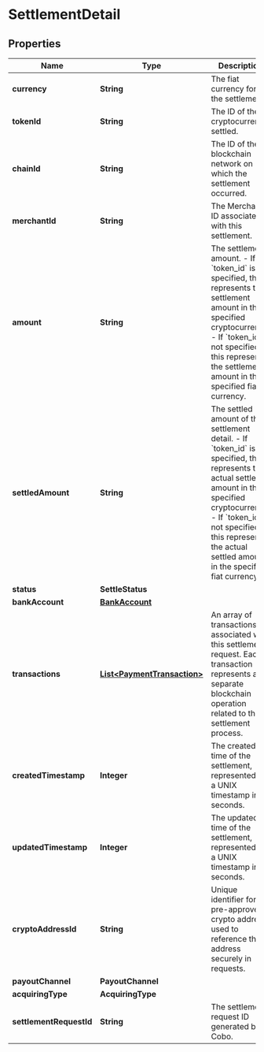 

# SettlementDetail


## Properties

| Name | Type | Description | Notes |
|------------ | ------------- | ------------- | -------------|
|**currency** | **String** | The fiat currency for the settlement. |  [optional] |
|**tokenId** | **String** | The ID of the cryptocurrency settled. |  [optional] |
|**chainId** | **String** | The ID of the blockchain network on which the settlement occurred. |  [optional] |
|**merchantId** | **String** | The Merchant ID associated with this settlement. |  [optional] |
|**amount** | **String** | The settlement amount.  - If &#x60;token_id&#x60; is specified, this represents the settlement amount in the specified cryptocurrency.  - If &#x60;token_id&#x60; is not specified, this represents the settlement amount in the specified fiat currency.  |  [optional] |
|**settledAmount** | **String** | The settled amount of this settlement detail.  - If &#x60;token_id&#x60; is specified, this represents the actual settled amount in the specified cryptocurrency.  - If &#x60;token_id&#x60; is not specified, this represents the actual settled amount in the specified fiat currency.  |  [optional] |
|**status** | **SettleStatus** |  |  [optional] |
|**bankAccount** | [**BankAccount**](BankAccount.md) |  |  [optional] |
|**transactions** | [**List&lt;PaymentTransaction&gt;**](PaymentTransaction.md) | An array of transactions associated with this settlement request. Each transaction represents a separate blockchain operation related to the settlement process. |  [optional] |
|**createdTimestamp** | **Integer** | The created time of the settlement, represented as a UNIX timestamp in seconds. |  [optional] |
|**updatedTimestamp** | **Integer** | The updated time of the settlement, represented as a UNIX timestamp in seconds. |  [optional] |
|**cryptoAddressId** | **String** | Unique identifier for the pre-approved crypto address, used to reference the address securely in requests. |  [optional] |
|**payoutChannel** | **PayoutChannel** |  |  [optional] |
|**acquiringType** | **AcquiringType** |  |  [optional] |
|**settlementRequestId** | **String** | The settlement request ID generated by Cobo. |  [optional] |



